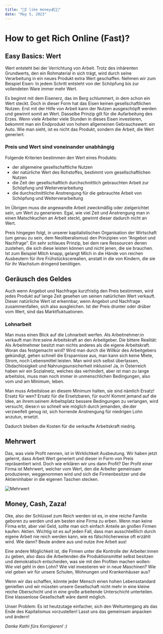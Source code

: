 ```yaml
---
title: "🏦I like money💰💸🤑"
date: "May 5, 2023"
---
```


# How to get Rich Online (Fast)?

## Easy Basics: Wert

Wert entsteht bei der Verrichtung von Arbeit. Trotz des inhärenten Grundwerts, den ein Rohmaterial in sich trägt, wird durch seine Verarbeitung in ein neues Produkt extra Wert geschaffen. Nehmen wir zum Beispiel Eisen: In jedem Schritt entsteht von der Schöpfung bis zur vollendeten Ware immer mehr Wert.

Es beginnt mit dem Eisenerz, das im Berg schlummert, in dem schon ein Wert steckt. Doch in dieser Form hat das Eisen keinen gesellschaftlichen Nutzen. Erst mit der Hilfe von Arbeit kann der Nutzen ausgeschöpft werden und gewinnt somit an Wert. Dasselbe Prinzip gilt für die Aufarbeitung des Erzes. Wenn viele Arbeiter viele Stunden in dieses Eisen investieren, bekommt man ein Endprodukt von hohem allgemeinen Gebrauchswert: ein Auto. Wie man sieht, ist es nicht das Produkt, sondern die Arbeit, die Wert generiert.

### Preis und Wert sind voneinander unabhängig

Folgende Kriterien bestimmen den Wert eines Produkts:

*  der allgemeine gesellschaftliche Nutzen
*   der natürliche Wert des Rohstoffes, bestimmt vom gesellschaftlichen Nutzen
*  die Zeit der gesellschaftlich durchschnittlich gebrauchten Arbeit zur Schöpfung und Weiterverarbeitung
*   die durchschnittliche Anstrengung für die gebrauchte Arbeit von Schöpfung und Weiterverarbeitung

Im Übrigen muss die angewandte Arbeit zweckmäßig oder zielgerichtet sein, um Wert zu generieren. Egal, wie viel Zeit und Anstrengung man in einen Matschkuchen an Arbeit steckt, gewinnt dieser dadurch nicht an Wert.

Preis hingegen folgt, in unserer kapitalistischen Organisation der Wirtschaft (um genau zu sein, dem Neoliberalismus) den Prinzipien von “Angebot und Nachfrage”. Ein sehr schlaues Prinzip, bei dem rare Ressourcen denen zustehen, die sich diese leisten können und nicht jenen, die sie brauchen. Ist zum Beispiel Milch knapp, gelangt Milch in die Hände von reichen Ausbeutern für ihre Frühstückscerealien, anstatt in die von Kindern, die sie für ihr Wachstum dringend benötigen.

## Geräusch des Geldes

Auch wenn Angebot und Nachfrage kurzfristig den Preis bestimmen, wird jedes Produkt auf lange Zeit gesehen um seinen natürlichen Wert verkauft. Dieser natürliche Wert ist erkennbar, wenn Angebot und Nachfrage zusammenfallen, sich also ausgleichen. Ist der Preis drunter oder drüber vom Wert, sind das Marktfluktuationen.

### Lohnarbeit

Man muss einen Blick auf die Lohnarbeit werfen. Als Arbeitnehmer:in verkauft man ihre:seine Arbeitskraft an den Arbeitgeber. Die bittere Realität: Als Arbeitnehmer besitzt man nichts anderes als die eigene Arbeitskraft. Woran das festgemacht wird? Wird man durch die Willkür des Arbeitgebers gekündigt, gehen schnell die Ersparnisse aus, man kann sich keine Miete, Strom, noch Lebensmittel leisten. Man wird sich selbst überlassen, Obdachlosigkeit und Nahrungsunsicherheit inklusive! Ja, in Österreich haben wir ein Sozialnetz, welches das verhindert, aber ist man zu lange arbeitslos, muss man noch immer in unmenschlichen Bedingungen, also vom und am Minimum, leben.

Man muss Arbeitslose an diesem Minimum halten, sie sind nämlich Ersatz! Ersatz für wen? Ersatz für die Ersetzbaren, für euch! Kommt jemand auf die Idee, an ihrem:seinem Arbeitsplatz bessere Bedingungen zu verlangen, wird versucht, diese:n so schnell wie möglich durch jemanden, die:der verzweifelt genug ist, sich horrende Anstrengung für niedrigen Lohn anzutun, ersetzt.

Dadurch bleiben die Kosten für die verkaufte Arbeitskraft niedrig.

## Mehrwert

Das, was viele Profit nennen, ist in Wirklichkeit Ausbeutung. Wir haben jetzt gelernt, dass Arbeit Wert generiert und dieser in Form von Preis repräsentiert wird. Doch wie erklären wir uns dann Profit? Der Profit einer Firma ist Mehrwert, welcher vom Wert, den die Arbeiter gemeinsam produzieren, weggenommen wird und sich die Firmenbesitzer und die Aktieninhaber in die eigenen Taschen stecken.

![Mehrwert](/mehrwert.jpg)

## Money, Cash, Zaza!

Oke, also der Schlüssel zum Reich werden ist es, in eine reiche Familie geboren zu werden und am besten eine Firma zu erben. Wenn man keine Firma erbt, aber viel Geld, sollte man sich einfach Anteile an großen Firmen kaufen: Aktien. Wichtig ist es auf jeden Fall, dass man ausschließlich durch eigene Arbeit nie reich werden kann, wie es fälschlicherweise oft erzählt wird. Wie dann? Beute andere aus und nutze ihre Arbeit aus!

Eine andere Möglichkeit ist, die Firmen unter die Kontrolle der Arbeiter:innen zu geben, also dass die Arbeitenden die Produktionsmittel selbst besitzen und demokratisch entscheiden, was sie mit den Profiten machen wollen: Wie viel geht in den Lohn? Wie viel investieren wir in neue Maschinen? Wie viel geben wir für unsere Schulen, Wohnungen und Krankenhäuser aus?

Wenn wir das schaffen, könnte jeder Mensch einen hohen Lebensstandard genießen und wir müssten unsere Gesellschaft nicht mehr in eine kleine reiche Oberschicht und in eine große arbeitende Unterschicht unterteilen. Eine klassenlose Gesellschaft wäre damit möglich.

Unser Problem: Es ist heutzutage einfacher, sich den Weltuntergang als das Ende des Kapitalismus vorzustellen! Lasst uns das gemeinsam anpacken und ändern!

*Danke Kathi fürs Korrigieren! :)* 